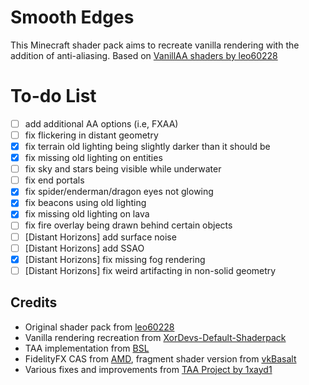# Smooth Edges
This Minecraft shader pack aims to recreate vanilla rendering with the addition of anti-aliasing. Based on [VanillAA shaders by leo60228](https://github.com/leo60228/VanillAA-Shaders)

# To-do List
- [ ] add additional AA options (i.e, FXAA)
- [ ] fix flickering in distant geometry
- [x] fix terrain old lighting being slightly darker than it should be
- [x] fix missing old lighting on entities
- [ ] fix sky and stars being visible while underwater
- [ ] fix end portals
- [x] fix spider/enderman/dragon eyes not glowing
- [x] fix beacons using old lighting
- [x] fix missing old lighting on lava
- [ ] fix fire overlay being drawn behind certain objects
- [ ] [Distant Horizons] add surface noise
- [ ] [Distant Horizons] add SSAO
- [x] [Distant Horizons] fix missing fog rendering
- [ ] [Distant Horizons] fix weird artifacting in non-solid geometry

## Credits
* Original shader pack from [leo60228](https://github.com/leo60228)
* Vanilla rendering recreation from [XorDevs-Default-Shaderpack](https://github.com/XorDev/XorDevs-Default-Shaderpack)
* TAA implementation from [BSL](https://bitslablab.com/bslshaders/)
* FidelityFX CAS from [AMD](https://github.com/GPUOpen-Effects/FidelityFX-CAS), fragment shader version from [vkBasalt](https://github.com/DadSchoorse/vkBasalt)
* Various fixes and improvements from [TAA Project by 1xayd1](https://modrinth.com/shader/taa)